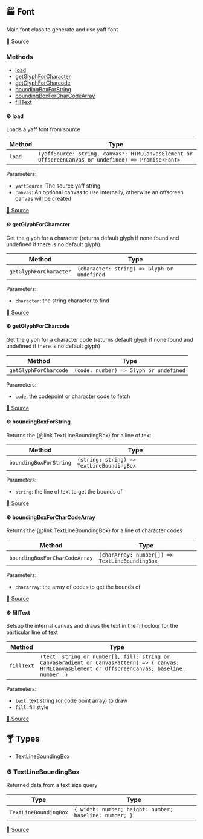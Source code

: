 ## :factory: Font

Main font class to generate and use yaff font

[:link: Source](https://github.com/rubyquaildesign/canvas-bitfont/tree/main/src/Font.ts#L84)

### Methods

- [load](#gear-load)
- [getGlyphForCharacter](#gear-getglyphforcharacter)
- [getGlyphForCharcode](#gear-getglyphforcharcode)
- [boundingBoxForString](#gear-boundingboxforstring)
- [boundingBoxForCharCodeArray](#gear-boundingboxforcharcodearray)
- [fillText](#gear-filltext)

#### :gear: load

Loads a yaff font from source

| Method | Type |
| ---------- | ---------- |
| `load` | `(yaffSource: string, canvas?: HTMLCanvasElement or OffscreenCanvas or undefined) => Promise<Font>` |

Parameters:

* `yaffSource`: The source yaff string
* `canvas`: An optional canvas to use internally, otherwise an offscreen canvas will be created


[:link: Source](https://github.com/rubyquaildesign/canvas-bitfont/tree/main/src/Font.ts#L154)

#### :gear: getGlyphForCharacter

Get the glyph for a character (returns default glyph if none found and undefined if there is no default glyph)

| Method | Type |
| ---------- | ---------- |
| `getGlyphForCharacter` | `(character: string) => Glyph or undefined` |

Parameters:

* `character`: the string character to find


[:link: Source](https://github.com/rubyquaildesign/canvas-bitfont/tree/main/src/Font.ts#L202)

#### :gear: getGlyphForCharcode

Get the glyph for a character code (returns default glyph if none found and undefined if there is no default glyph)

| Method | Type |
| ---------- | ---------- |
| `getGlyphForCharcode` | `(code: number) => Glyph or undefined` |

Parameters:

* `code`: the codepoint or character code to fetch


[:link: Source](https://github.com/rubyquaildesign/canvas-bitfont/tree/main/src/Font.ts#L223)

#### :gear: boundingBoxForString

Returns the {@link TextLineBoundingBox} for a line of text

| Method | Type |
| ---------- | ---------- |
| `boundingBoxForString` | `(string: string) => TextLineBoundingBox` |

Parameters:

* `string`: the line of text to get the bounds of


[:link: Source](https://github.com/rubyquaildesign/canvas-bitfont/tree/main/src/Font.ts#L239)

#### :gear: boundingBoxForCharCodeArray

Returns the {@link TextLineBoundingBox} for a line of character codes

| Method | Type |
| ---------- | ---------- |
| `boundingBoxForCharCodeArray` | `(charArray: number[]) => TextLineBoundingBox` |

Parameters:

* `charArray`: the array of codes to get the bounds of


[:link: Source](https://github.com/rubyquaildesign/canvas-bitfont/tree/main/src/Font.ts#L251)

#### :gear: fillText

Setsup the internal canvas and draws the text in the fill colour for the particular line of text

| Method | Type |
| ---------- | ---------- |
| `fillText` | `(text: string or number[], fill: string or CanvasGradient or CanvasPattern) => { canvas: HTMLCanvasElement or OffscreenCanvas; baseline: number; }` |

Parameters:

* `text`: text string (or code point array) to draw
* `fill`: fill style


[:link: Source](https://github.com/rubyquaildesign/canvas-bitfont/tree/main/src/Font.ts#L283)


## :cocktail: Types

- [TextLineBoundingBox](#gear-textlineboundingbox)

### :gear: TextLineBoundingBox

Returned data from a text size query

| Type | Type |
| ---------- | ---------- |
| `TextLineBoundingBox` | `{ width: number; height: number; baseline: number; }` |

[:link: Source](https://github.com/rubyquaildesign/canvas-bitfont/tree/main/src/Font.ts#L19)


